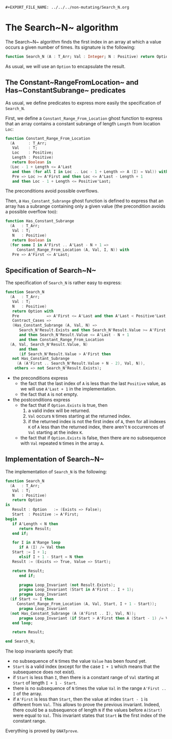 ```{=org}
#+EXPORT_FILE_NAME: ../../../non-mutating/Search_N.org
```
# The Search~N~ algorithm

The Search~N~ algorithm finds the first index in an array at which a
value occurs a given number of times. Its signature is the following:

``` ada
function Search_N (A : T_Arr; Val : Integer; N : Positive) return Option;
```

As usual, we will use an `Option` to encapsulate the result.

## The Constant~RangeFromLocation~ and Has~ConstantSubrange~ predicates

As usual, we define predicates to express more easily the specification
of `Search_N`.

First, we define a `Constant_Range_From_Location` ghost function to
express that an array contains a constant subrange of length `Length`
from location `Loc`:

``` ada
function Constant_Range_From_Location
  (A      : T_Arr;
   Val    : T;
   Loc    : Positive;
   Length : Positive)
   return Boolean is
  (Loc - 1 + Length <= A'Last
   and then (for all I in Loc .. Loc - 1 + Length => A (I) = Val)) with
   Pre => Loc >= A'First and then Loc <= A'Last - Length + 1
   and then Loc - 1 + Length <= Positive'Last;
```

The preconditions avoid possible overflows.

Then, a `Has_Constant_Subrange` ghost function is defined to express
that an array has a subrange containing only a given value (the
precondition avoids a possible overflow too):

``` ada
function Has_Constant_Subrange
  (A   : T_Arr;
   Val : T;
   N   : Positive)
   return Boolean is
  (for some I in A'First .. A'Last - N + 1 =>
     Constant_Range_From_Location (A, Val, I, N)) with
   Pre => A'First <= A'Last;
```

## Specification of Search~N~

The specification of `Search_N` is rather easy to express:

``` ada
function Search_N
  (A   : T_Arr;
   Val : T;
   N   : Positive)
   return Option with
   Pre            => A'First <= A'Last and then A'Last < Positive'Last,
   Contract_Cases =>
   (Has_Constant_Subrange (A, Val, N) =>
      Search_N'Result.Exists and then Search_N'Result.Value >= A'First
      and then Search_N'Result.Value <= A'Last - N + 1
      and then Constant_Range_From_Location
  (A, Val, Search_N'Result.Value, N)
      and then
      (if Search_N'Result.Value > A'First then
   not Has_Constant_Subrange
     (A (A'First .. Search_N'Result.Value + N - 2), Val, N)),
    others => not Search_N'Result.Exists);
```

-   the preconditions express
    -   the fact that the last index of `A` is less than the last
        `Positive` value, as we will use `A'Last + 1` in the
        implementation.
    -   the fact that `A` is not empty.
-   the postconditions express
    -   the fact that if `Option.Exists` is true, then
        1.  a valid index will be returned.
        2.  `Val` occurs `N` times starting at the returned index.
        3.  if the returned index is not the first index of `A`, then
            for all indexes `K` of `A` less than the returned index,
            there aren\'t `N` occurrences of `Val` starting at the index
            `K`.
    -   the fact that if `Option.Exists` is false, then there are no
        subsequence with `Val` repeated `N` times in the array `A`.

## Implementation of Search~N~

The implementation of `Search_N` is the following:

``` ada
function Search_N
  (A   : T_Arr;
   Val : T;
   N   : Positive)
   return Option
is
   Result : Option   := (Exists => False);
   Start  : Positive := A'First;
begin
   if A'Length < N then
      return Result;
   end if;

   for I in A'Range loop
      if A (I) /= Val then
   Start := I + 1;
      elsif I + 1 - Start = N then
   Result := (Exists => True, Value => Start);

   return Result;
      end if;

      pragma Loop_Invariant (not Result.Exists);
      pragma Loop_Invariant (Start in A'First .. I + 1);
      pragma Loop_Invariant
  (if Start <= I then
     Constant_Range_From_Location (A, Val, Start, I + 1 - Start));
      pragma Loop_Invariant
  (not Has_Constant_Subrange (A (A'First .. I), Val, N));
      pragma Loop_Invariant (if Start > A'First then A (Start - 1) /= Val);
   end loop;

   return Result;

end Search_N;
```

The loop invariants specify that:

-   no subsequence of `N` times the value `Value` has been found yet.
-   `Start` is a valid index (except for the case `I + 1` which means
    that the subsequence does not exist).
-   if `Start` is less than `I`, then there is a constant range of `Val`
    starting at `Start` of length `I + 1 - Start`.
-   there is no subsequence of `N` times the value `Val` in the range
    `A'First .. I` of the array.
-   if `A'First` is less than `Start`, then the value at index
    `Start - 1` is different from `Val`. This allows to prove the
    previous invariant. Indeed, there could be a subsequence of length
    `N` if the values before `A(Start)` were equal to `Val`. This
    invariant states that `Start` **is** the first index of the constant
    range.

Everything is proved by `GNATprove`.
